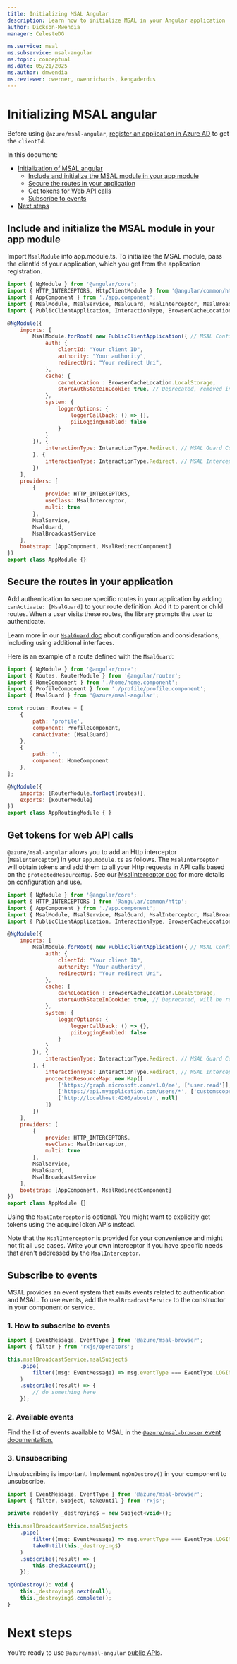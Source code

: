 ```yaml
---
title: Initializing MSAL Angular
description: Learn how to initialize MSAL in your Angular application
author: Dickson-Mwendia
manager: CelesteDG

ms.service: msal
ms.subservice: msal-angular
ms.topic: conceptual
ms.date: 05/21/2025
ms.author: dmwendia
ms.reviewer: cwerner, owenrichards, kengaderdus
---
```

# Initializing MSAL angular

Before using `@azure/msal-angular`, [register an application in Azure AD](https://docs.microsoft.com/azure/active-directory/develop/quickstart-register-app) to get the `clientId`.

In this document:
- [Initialization of MSAL angular](#initialization-of-msal-angular)
    - [Include and initialize the MSAL module in your app module](#include-and-initialize-the-msal-module-in-your-app-module)
    - [Secure the routes in your application](#secure-the-routes-in-your-application)
    - [Get tokens for Web API calls](#get-tokens-for-web-api-calls)
    - [Subscribe to events](#subscribe-to-events)
- [Next steps](#next-steps)

## Include and initialize the MSAL module in your app module

Import `MsalModule` into app.module.ts. To initialize the MSAL module, pass the clientId of your application, which you get from the application registration.

```js
import { NgModule } from '@angular/core';
import { HTTP_INTERCEPTORS, HttpClientModule } from '@angular/common/http';
import { AppComponent } from './app.component';
import { MsalModule, MsalService, MsalGuard, MsalInterceptor, MsalBroadcastService, MsalRedirectComponent } from "@azure/msal-angular";
import { PublicClientApplication, InteractionType, BrowserCacheLocation } from "@azure/msal-browser";

@NgModule({
    imports: [
        MsalModule.forRoot( new PublicClientApplication({ // MSAL Configuration
            auth: {
                clientId: "Your client ID",
                authority: "Your authority",
                redirectUri: "Your redirect Uri",
            },
            cache: {
                cacheLocation : BrowserCacheLocation.LocalStorage,
                storeAuthStateInCookie: true, // Deprecated, removed in a future version
            },
            system: {
                loggerOptions: {
                    loggerCallback: () => {},
                    piiLoggingEnabled: false
                }
            }
        }), {
            interactionType: InteractionType.Redirect, // MSAL Guard Configuration
        }, {
            interactionType: InteractionType.Redirect, // MSAL Interceptor Configuration
        })
    ],
    providers: [
        {
            provide: HTTP_INTERCEPTORS,
            useClass: MsalInterceptor,
            multi: true
        },
        MsalService,
        MsalGuard,
        MsalBroadcastService
    ],
    bootstrap: [AppComponent, MsalRedirectComponent]
})
export class AppModule {}
```

## Secure the routes in your application

Add authentication to secure specific routes in your application by adding `canActivate: [MsalGuard]` to your route definition. Add it to parent or child routes. When a user visits these routes, the library prompts the user to authenticate.

Learn more in our [`MsalGuard` doc](https://github.com/AzureAD/microsoft-authentication-library-for-js/blob/dev/lib/msal-angular/docs/msal-guard.md) about configuration and considerations, including using additional interfaces.

Here is an example of a route defined with the `MsalGuard`:

```js
import { NgModule } from '@angular/core';
import { Routes, RouterModule } from '@angular/router';
import { HomeComponent } from './home/home.component';
import { ProfileComponent } from './profile/profile.component';
import { MsalGuard } from '@azure/msal-angular';

const routes: Routes = [
    {
        path: 'profile',
        component: ProfileComponent,
        canActivate: [MsalGuard]
    },
    {
        path: '',
        component: HomeComponent
    },
];

@NgModule({
    imports: [RouterModule.forRoot(routes)],
    exports: [RouterModule]
})
export class AppRoutingModule { }
```

## Get tokens for web API calls

`@azure/msal-angular` allows you to add an Http interceptor (`MsalInterceptor`) in your `app.module.ts` as follows. The `MsalInterceptor` will obtain tokens and add them to all your Http requests in API calls based on the `protectedResourceMap`. See our [MsalInterceptor doc](https://github.com/AzureAD/microsoft-authentication-library-for-js/blob/dev/lib/msal-angular/docs/msal-interceptor.md) for more details on configuration and use.

```js
import { NgModule } from '@angular/core';
import { HTTP_INTERCEPTORS } from '@angular/common/http';
import { AppComponent } from './app.component';
import { MsalModule, MsalService, MsalGuard, MsalInterceptor, MsalBroadcastService, MsalRedirectComponent } from "@azure/msal-angular";
import { PublicClientApplication, InteractionType, BrowserCacheLocation } from "@azure/msal-browser";

@NgModule({
    imports: [
        MsalModule.forRoot( new PublicClientApplication({ // MSAL Configuration
            auth: {
                clientId: "Your client ID",
                authority: "Your authority",
                redirectUri: "Your redirect Uri",
            },
            cache: {
                cacheLocation : BrowserCacheLocation.LocalStorage,
                storeAuthStateInCookie: true, // Deprecated, will be removed in future version
            },
            system: {
                loggerOptions: {
                    loggerCallback: () => {},
                    piiLoggingEnabled: false
                }
            }
        }), {
            interactionType: InteractionType.Redirect, // MSAL Guard Configuration
        }, {
            interactionType: InteractionType.Redirect, // MSAL Interceptor Configuration
            protectedResourceMap: new Map([
                ['https://graph.microsoft.com/v1.0/me', ['user.read']],
                ['https://api.myapplication.com/users/*', ['customscope.read']],
                ['http://localhost:4200/about/', null] 
            ])
        })
    ],
    providers: [
        {
            provide: HTTP_INTERCEPTORS,
            useClass: MsalInterceptor,
            multi: true
        },
        MsalService,
        MsalGuard,
        MsalBroadcastService
    ],
    bootstrap: [AppComponent, MsalRedirectComponent]
})
export class AppModule {}
```

Using the `MsalInterceptor` is optional. You might want to explicitly get tokens using the acquireToken APIs instead.

Note that the `MsalInterceptor` is provided for your convenience and might not fit all use cases. Write your own interceptor if you have specific needs that aren't addressed by the `MsalInterceptor`. 

## Subscribe to events

MSAL provides an event system that emits events related to authentication and MSAL. To use events, add the `MsalBroadcastService` to the constructor in your component or service. 

### 1. How to subscribe to events

```js
import { EventMessage, EventType } from '@azure/msal-browser';
import { filter } from 'rxjs/operators';

this.msalBroadcastService.msalSubject$
    .pipe(
        filter((msg: EventMessage) => msg.eventType === EventType.LOGIN_SUCCESS)
    )
    .subscribe((result) => {
        // do something here
    });
```

### 2. Available events

Find the list of events available to MSAL in the [`@azure/msal-browser` event documentation.](https://github.com/AzureAD/microsoft-authentication-library-for-js/blob/dev/lib/msal-browser/docs/events.md)

### 3. Unsubscribing

Unsubscribing is important. Implement `ngOnDestroy()` in your component to unsubscribe.

```js
import { EventMessage, EventType } from '@azure/msal-browser';
import { filter, Subject, takeUntil } from 'rxjs';

private readonly _destroying$ = new Subject<void>();

this.msalBroadcastService.msalSubject$
    .pipe(
        filter((msg: EventMessage) => msg.eventType === EventType.LOGIN_SUCCESS),
        takeUntil(this._destroying$)
    )
    .subscribe((result) => {
        this.checkAccount();
    });

ngOnDestroy(): void {
    this._destroying$.next(null);
    this._destroying$.complete();
}
```

# Next steps

You're ready to use `@azure/msal-angular` [public APIs](https://github.com/AzureAD/microsoft-authentication-library-for-js/blob/dev/lib/msal-angular/docs/public-apis.md).